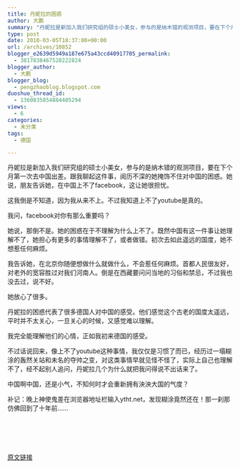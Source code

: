 ```yaml
---
title: 丹妮拉的困惑
author: 大鹏
summary: "丹妮拉是新加入我们研究组的硕士小美女，参与的是纳木错的观测项目，要在下个月第一次去中国出差。跟我聊起这件事，阅历不深的她掩饰不住对中国的困惑。她说，朋友告诉她，在中国上不了facebook，这让她很担忧。"
type: post
date: 2010-03-05T18:37:00+00:00
url: /archives/10852
blogger_e2639d5949a187e675a43ccd40917705_permalink:
  - 3817838467528222824
blogger_author:
  - 大鹏
blogger_blog:
  - pengzhaoblog.blogspot.com
duoshuo_thread_id:
  - 1360835854884405294
views:
  - 6
categories:
  - 未分类
tags:
  - 德国

---
```

丹妮拉是新加入我们研究组的硕士小美女，参与的是纳木错的观测项目，要在下个月第一次去中国出差。跟我聊起这件事，阅历不深的她掩饰不住对中国的困惑。她说，朋友告诉她，在中国上不了facebook，这让她很担忧。

这我倒是不知道，因为我从来不上。不过我知道上不了youtube是真的。

我问，facebook对你有那么重要吗？

她说，那倒不是。她的困惑在于不理解为什么上不了。既然中国有这一件事让她理解不了，她担心有更多的事情理解不了，或者做错。初次去如此遥远的国度，她不想惹任何麻烦。

我告诉她，在北京你随便想做什么就做什么，不会惹任何麻烦。首都人民很友好，对老外的宽容胜过对我们河南人。倒是在西藏要问问当地的习俗和禁忌，不过我也没去过，说不好。

她放心了很多。

丹妮拉的困惑代表了很多德国人对中国的感受。他们感觉这个古老的国度太遥远，平时并不太关心，一旦关心的时候，又感觉难以理解。

我完全能理解他们的心情，正如我初来德国的感受。

不过话说回来，像上不了youtube这种事情，我仅仅是习惯了而已，经历过一塌糊涂的轰然关站和未名的夺帅之变，对这类事情早就见怪不怪了，实际上自己也理解不了，经不起别人追问，丹妮拉几个为什么就把我问得说不出话来了。

中国啊中国，还是小气，不知何时才会重新拥有泱泱大国的气度？<span></p> 

<p>
  补记：晚上神使鬼差在浏览器地址栏输入ytht.net，发现糊涂竟然还在！那一刹那仿佛回到了十年前……
</p>

<p>
  <a HREF="https://gsqqvq.bay.livefilestore.com/y1mt9TNQso5wV-U_Eb_xlLRupOFo1w4HIe8iEj9F2b17UfpH02cQfkOJFfLfV_pwfLRoOdE6ByJCHO-0hZLAdzzVXwWkQPu4MsS1IHjhfJu3D-ZpQoZK2PMX1e3ot-wXaMv1evNvtgjzHTFm8mPX4qOKA/ytht.jpg" TARGET="_blank" REL="WLPP;url=https://gsqqvq.bay.livefilestore.com/y1mt9TNQso5wV-U_Eb_xlLRupOFo1w4HIe8iEj9F2b17UfpH02cQfkOJFfLfV_pwfLRoOdE6ByJCHO-0hZLAdzzVXwWkQPu4MsS1IHjhfJu3D-ZpQoZK2PMX1e3ot-wXaMv1evNvtgjzHTFm8mPX4qOKA/ytht.jpg"><br /><img SRC="https://gsqqvq.bay.livefilestore.com/y1mt9TNQso5wV-U_Eb_xlLRupOFo1w4HIe8iEj9F2b17UfpH02cQfkOJFfLfV_pwfLRoOdE6ByJCHO-0hZLAdzzVXwWkQPu4MsS1IHjhfJu3D-ZpQoZK2PMX1e3ot-wXaMv1evNvtgjzHTFm8mPX4qOKA/ytht.jpg" ALT="" /></a></span><span><a HREF="https://gsqqvq.bay.livefilestore.com/y1mt9TNQso5wV_Pt3uyPud4J_hRDErm4CFknt2cj5o89w-qWIroOnPybfGrDBfGfhp6j69FCnYgWDDwGgGn3oqm7_GDsIn63H1koMy4qr9eZKSr7dez7T6LqJ6_wLPpRjUxR36TxDTYz70Q2rN90Ck8Gw/facebook.gif" TARGET="_blank" REL="WLPP;url=https://gsqqvq.bay.livefilestore.com/y1mt9TNQso5wV_Pt3uyPud4J_hRDErm4CFknt2cj5o89w-qWIroOnPybfGrDBfGfhp6j69FCnYgWDDwGgGn3oqm7_GDsIn63H1koMy4qr9eZKSr7dez7T6LqJ6_wLPpRjUxR36TxDTYz70Q2rN90Ck8Gw/facebook.gif"><img SRC="https://gsqqvq.bay.livefilestore.com/y1mt9TNQso5wV_Pt3uyPud4J_hRDErm4CFknt2cj5o89w-qWIroOnPybfGrDBfGfhp6j69FCnYgWDDwGgGn3oqm7_GDsIn63H1koMy4qr9eZKSr7dez7T6LqJ6_wLPpRjUxR36TxDTYz70Q2rN90Ck8Gw/facebook.gif" ALT="" /></a></span><span></p> 
  
  <p>
    <a HREF="https://gsqqvq.bay.livefilestore.com/y1mlQwx4Cqq6jMF9oUVBqy4PVrGNcid-Whc1qNfMY2h6qrbgmkVkgp-cQ58LN611-bl9xrPmgf0VST4mS43NSs5tDPmHaioSSXpBMGv-ZZoXo7-pmPVNQ1Z4EiPmV1QYDVtJh66evLzjIqJhC-sNLPGjw/youtube.jpeg" TARGET="_blank" REL="WLPP;url=https://gsqqvq.bay.livefilestore.com/y1mlQwx4Cqq6jMF9oUVBqy4PVrGNcid-Whc1qNfMY2h6qrbgmkVkgp-cQ58LN611-bl9xrPmgf0VST4mS43NSs5tDPmHaioSSXpBMGv-ZZoXo7-pmPVNQ1Z4EiPmV1QYDVtJh66evLzjIqJhC-sNLPGjw/youtube.jpeg"><br /><img SRC="https://gsqqvq.bay.livefilestore.com/y1mlQwx4Cqq6jMF9oUVBqy4PVrGNcid-Whc1qNfMY2h6qrbgmkVkgp-cQ58LN611-bl9xrPmgf0VST4mS43NSs5tDPmHaioSSXpBMGv-ZZoXo7-pmPVNQ1Z4EiPmV1QYDVtJh66evLzjIqJhC-sNLPGjw/youtube.jpeg" ALT="" /></a>
  </p>
  
  <p>
    </span><span><a HREF="https://gsqqvq.bay.livefilestore.com/y1mlQwx4Cqq6jOGK3nejOFb5w1QY3bc1RKSQsRPwz44Dem3XSvnuh9yIYXv_x5vunXBzEaqcNf4NFU2uBngKAFRCJ9ZFzweVpzs5WILiX8xKP4vd_oUM66In0QCkybpHdHasc6ewVa-hvrQfDgN8B7yjQ/google-china.png" TARGET="_blank" REL="WLPP;url=https://gsqqvq.bay.livefilestore.com/y1mlQwx4Cqq6jOGK3nejOFb5w1QY3bc1RKSQsRPwz44Dem3XSvnuh9yIYXv_x5vunXBzEaqcNf4NFU2uBngKAFRCJ9ZFzweVpzs5WILiX8xKP4vd_oUM66In0QCkybpHdHasc6ewVa-hvrQfDgN8B7yjQ/google-china.png"><img SRC="https://gsqqvq.bay.livefilestore.com/y1mlQwx4Cqq6jOGK3nejOFb5w1QY3bc1RKSQsRPwz44Dem3XSvnuh9yIYXv_x5vunXBzEaqcNf4NFU2uBngKAFRCJ9ZFzweVpzs5WILiX8xKP4vd_oUM66In0QCkybpHdHasc6ewVa-hvrQfDgN8B7yjQ/google-china.png" ALT="" /></a></span>
  </p>
  
  <p>
    </div>
  </p>

[原文链接](http://dapengde.com/archives/10852)

